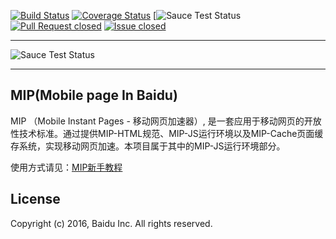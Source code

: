 [![Build Status](https://travis-ci.org/GeekFE/mip.svg?branch=master)](https://travis-ci.org/GeekFE/mip)
[![Coverage Status](https://coveralls.io/repos/github/GeekFE/mip/badge.svg?branch=master)](https://coveralls.io/github/GeekFE/mip?branch=master)
[![Sauce Test Status](https://saucelabs.com/buildstatus/smartfutureplayer?auth=9728ea81d03f2fabc14755d35f0dff35)
[![Pull Request closed](http://issuestats.com/github/mipengine/mip/badge/pr)](http://issuestats.com/github/mipengine/mip)
[![Issue closed](http://issuestats.com/github/mipengine/mip/badge/issue)](http://issuestats.com/github/mipengine/mip)

---

![Sauce Test Status](https://saucelabs.com/browser-matrix/smartfutureplayer.svg?auth=9728ea81d03f2fabc14755d35f0dff35)

---

## MIP(Mobile page In Baidu)

MIP （Mobile Instant Pages - 移动网页加速器）, 是一套应用于移动网页的开放性技术标准。通过提供MIP-HTML规范、MIP-JS运行环境以及MIP-Cache页面缓存系统，实现移动网页加速。本项目属于其中的MIP-JS运行环境部分。

使用方式请见：[MIP新手教程](https://www.mipengine.org/doc/00-mip-101.html)

## License

Copyright (c) 2016, Baidu Inc. All rights reserved.

